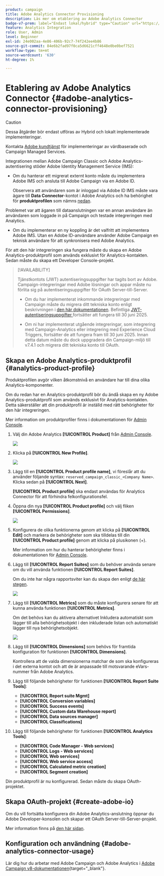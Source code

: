 ```yaml
---
product: campaign
title: Adobe Analytics Connector Provisioning
description: Läs mer om etablering av Adobe Analytics Connector
badge-v7-prem: label="Endast lokal/hybrid" type="Caution" url="https://experienceleague.adobe.com/docs/campaign-classic/using/installing-campaign-classic/architecture-and-hosting-models/hosting-models-lp/hosting-models.html?lang=sv" tooltip="Gäller endast för v7-driftsättningar på plats och hybriddriftsättningar"
feature: Analytics Integration
role: User, Admin
level: Beginner
exl-id: 24e002aa-4e86-406b-92c7-74f242ee4b86
source-git-commit: 84e6b2fad97f0ca5d6621cff4648e0be0bef7521
workflow-type: tm+mt
source-wordcount: '630'
ht-degree: 1%

---
```


# Etablering av Adobe Analytics Connector {#adobe-analytics-connector-provisioning}

>[!CAUTION]
>
> Dessa åtgärder bör endast utföras av Hybrid och lokalt implementerade implementeringar.
>
>Kontakta [Adobe kundtjänst](https://helpx.adobe.com/se/enterprise/admin-guide.html/enterprise/using/support-for-experience-cloud.ug.html) för implementeringar av värdbaserade och Campaign Managed Services.

Integrationen mellan Adobe Campaign Classic och Adobe Analytics-autentisering stöder Adobe Identity Management Service (IMS):

* Om du hanterar ett migrerat externt konto måste du implementera Adobe IMS och ansluta till Adobe Campaign via en Adobe ID.

  Observera att användaren som är inloggad via Adobe ID IMS måste vara ägare till **Data Connector**-kontot i Adobe Analytics och ha behörighet för **produktprofilen** som nämns [ nedan](#analytics-product-profile).

Problemet var att ägaren till dataanslutningen var en annan användare än användaren som loggade in på Campaign och testade integreringen med Analytics.

* Om du implementerar en ny koppling är det valfritt att implementera Adobe IMS. Utan en Adobe ID-användare använder Adobe Campaign en teknisk användare för att synkronisera med Adobe Analytics.

För att den här integreringen ska fungera måste du skapa en Adobe Analytics-produktprofil som används exklusivt för Analytics-kontakten. Sedan måste du skapa ett Developer Console-projekt.

>[!AVAILABILITY]
>
> Tjänstkontots (JWT) autentiseringsuppgifter har tagits bort av Adobe. Campaign-integreringar med Adobe lösningar och appar måste nu förlita sig på autentiseringsuppgifter för OAuth Server-till-Server. </br>
>
> * Om du har implementerat inkommande integreringar med Campaign måste du migrera ditt tekniska konto enligt beskrivningen i [den här dokumentationen](https://developer.adobe.com/developer-console/docs/guides/authentication/ServerToServerAuthentication/migration/#_blank). Befintliga [JWT-autentiseringsuppgifter ](oauth-technical-account.md) fortsätter att fungera till 30 juni 2025.</br>
>
> * Om ni har implementerat utgående integreringar, som integrering med Campaign-Analytics eller integrering med Experience Cloud Triggers, fortsätter de att fungera fram till 30 juni 2025. Innan detta datum måste du dock uppgradera din Campaign-miljö till v7.4.1 och migrera ditt tekniska konto till OAuth.

## Skapa en Adobe Analytics-produktprofil {#analytics-product-profile}

Produktprofilen avgör vilken åtkomstnivå en användare har till dina olika Analytics-komponenter.

Om du redan har en Analytics-produktprofil bör du ändå skapa en ny Adobe Analytics-produktprofil som används exklusivt för Analytics-kontakten. Detta säkerställer att din produktprofil är inställd med rätt behörigheter för den här integreringen.

Mer information om produktprofiler finns i dokumentationen för [Admin Console](https://helpx.adobe.com/mt/enterprise/admin-guide.html).

1. Välj din Adobe Analytics **[!UICONTROL Product]** från [Admin Console](https://adminconsole.adobe.com/).

   ![](assets/do-not-localize/triggers_1.png)

1. Klicka på **[!UICONTROL New Profile]**.

   ![](assets/do-not-localize/triggers_2.png)

1. Lägg till en **[!UICONTROL Product profile name]**, vi föreslår att du använder följande syntax: `reserved_campaign_classic_<Company Name>`. Klicka sedan på **[!UICONTROL Next]**.

   **[!UICONTROL Product profile]** ska endast användas för Analytics Connector för att förhindra felkonfigurationsfel.

1. Öppna din nya **[!UICONTROL Product profile]** och välj fliken **[!UICONTROL Permissions]**.

   ![](assets/do-not-localize/triggers_3.png)

1. Konfigurera de olika funktionerna genom att klicka på **[!UICONTROL Edit]** och markera de behörigheter som ska tilldelas till din **[!UICONTROL Product profile]** genom att klicka på plusikonen (+).

   Mer information om hur du hanterar behörigheter finns i dokumentationen för [Admin Console](https://helpx.adobe.com/mt/enterprise/using/manage-permissions-and-roles.html).

1. Lägg till **[!UICONTROL Report Suites]** som du behöver använda senare om du vill använda funktionen **[!UICONTROL Report Suites]**.

   Om du inte har några rapportsviter kan du skapa den enligt [de här stegen](../../integrations/using/gs-aa.md).

   ![](assets/do-not-localize/triggers_4.png)

1. Lägg till **[!UICONTROL Metrics]** som du måste konfigurera senare för att kunna använda funktionen **[!UICONTROL Metrics]**.

   Om det behövs kan du aktivera alternativet Inkludera automatiskt som lägger till alla behörighetsobjekt i den inkluderade listan och automatiskt lägger till nya behörighetsobjekt.

   ![](assets/do-not-localize/triggers_13.png)

1. Lägg till **[!UICONTROL Dimensions]** som behövs för framtida konfiguration för funktionen **[!UICONTROL Dimensions]**.

   Kontrollera att de valda dimensionerna matchar de som ska konfigureras i det externa kontot och att de är anpassade till motsvarande eVars-nummer från Adobe Analytics.

1. Lägg till följande behörigheter för funktionen **[!UICONTROL Report Suite Tools]**:

   * **[!UICONTROL Report suite Mgmt]**
   * **[!UICONTROL Conversion variables]**
   * **[!UICONTROL Success events]**
   * **[!UICONTROL Custom data Warehouse report]**
   * **[!UICONTROL Data sources manager]**
   * **[!UICONTROL Classifications]**

1. Lägg till följande behörigheter för funktionen **[!UICONTROL Analytics Tools]**:

   * **[!UICONTROL Code Manager - Web services]**
   * **[!UICONTROL Logs - Web services]**
   * **[!UICONTROL Web services]**
   * **[!UICONTROL Web service access]**
   * **[!UICONTROL Calculated metric creation]**
   * **[!UICONTROL Segment creation]**

Din produktprofil är nu konfigurerad. Sedan måste du skapa OAuth-projektet.

## Skapa OAuth-projekt {#create-adobe-io}

Om du vill fortsätta konfigurera din Adobe Analytics-anslutning öppnar du Adobe Developer-konsolen och skapar ett OAuth Server-till-Server-projekt.

Mer information finns på [den här sidan](oauth-technical-account.md#oauth-service).

## Konfiguration och användning {#adobe-analytics-connector-usage}

Lär dig hur du arbetar med Adobe Campaign och Adobe Analytics i [Adobe Campaign v8-dokumentationen](https://experienceleague.adobe.com/sv/docs/campaign/campaign-v8/connect/ac-aa){target="_blank"}.